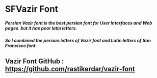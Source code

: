 # SFVazir Font


##### Persian Vazir font is the best persian font for User Interfaces and Web pages. but it has poor latin letters.
##### So I combined the persian letters of Vazir font and Latin letters of San Francisco font.

## Vazir Font GitHub : https://github.com/rastikerdar/vazir-font
